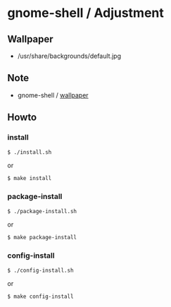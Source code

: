 
# gnome-shell / Adjustment


## Wallpaper

* /usr/share/backgrounds/default.jpg


## Note

* gnome-shell / [wallpaper](https://samwhelp.github.io/note-about-ubuntu/read/desktop_environment/gnome-shell/adjustment/wallpaper.html)


## Howto


### install

``` sh
$ ./install.sh
```

or

``` sh
$ make install
```


### package-install

``` sh
$ ./package-install.sh
```

or

``` sh
$ make package-install
```


### config-install

``` sh
$ ./config-install.sh
```

or

``` sh
$ make config-install
```
